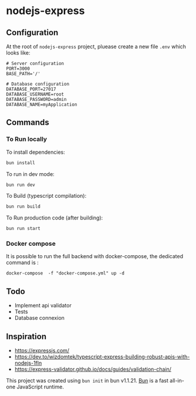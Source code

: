 # nodejs-express

## Configuration

At the root of `nodejs-express` project, pluease create a new file `.env` which looks like:

```
# Server configuration
PORT=3000
BASE_PATH='/'

# Database configuration
DATABASE_PORT=27017
DATABASE_USERNAME=root
DATABASE_PASSWORD=admin
DATABASE_NAME=myApplication
```

## Commands

### To Run locally

To install dependencies:

```bash
bun install
```

To run in dev mode:

```bash
bun run dev
```

To Build (typescript compilation):

```bash
bun run build
```

To Run production code (after building):

```bash
bun run start
```

### Docker compose

It is possible to run the full backend with docker-compose, the dedicated command is :

`docker-compose  -f "docker-compose.yml" up -d`

## Todo

- Implement api validator
- Tests
- Database connexion

## Inspiration

- https://expressjs.com/
- https://dev.to/wizdomtek/typescript-express-building-robust-apis-with-nodejs-1fln
- https://express-validator.github.io/docs/guides/validation-chain/

This project was created using `bun init` in bun v1.1.21. [Bun](https://bun.sh) is a fast all-in-one JavaScript runtime.
